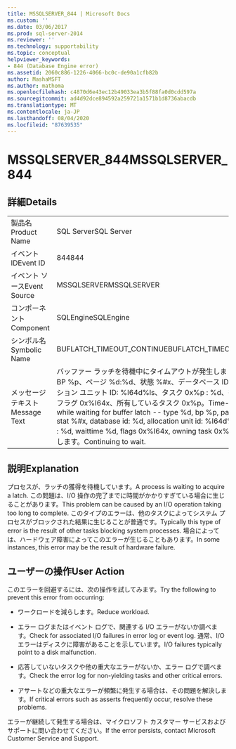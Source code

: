 ```yaml
---
title: MSSQLSERVER_844 | Microsoft Docs
ms.custom: ''
ms.date: 03/06/2017
ms.prod: sql-server-2014
ms.reviewer: ''
ms.technology: supportability
ms.topic: conceptual
helpviewer_keywords:
- 844 (Database Engine error)
ms.assetid: 2060c886-1226-4066-bc0c-de90a1cfb82b
author: MashaMSFT
ms.author: mathoma
ms.openlocfilehash: c4870d6e43ec12b49033ea3b5f88fa0d0cdd597a
ms.sourcegitcommit: ad4d92dce894592a259721a1571b1d8736abacdb
ms.translationtype: MT
ms.contentlocale: ja-JP
ms.lasthandoff: 08/04/2020
ms.locfileid: "87639535"
---
```

# <a name="mssqlserver_844"></a><span data-ttu-id="77863-102">MSSQLSERVER_844</span><span class="sxs-lookup"><span data-stu-id="77863-102">MSSQLSERVER_844</span></span>
    
## <a name="details"></a><span data-ttu-id="77863-103">詳細</span><span class="sxs-lookup"><span data-stu-id="77863-103">Details</span></span>  
  
|||  
|-|-|  
|<span data-ttu-id="77863-104">製品名</span><span class="sxs-lookup"><span data-stu-id="77863-104">Product Name</span></span>|<span data-ttu-id="77863-105">SQL Server</span><span class="sxs-lookup"><span data-stu-id="77863-105">SQL Server</span></span>|  
|<span data-ttu-id="77863-106">イベント ID</span><span class="sxs-lookup"><span data-stu-id="77863-106">Event ID</span></span>|<span data-ttu-id="77863-107">844</span><span class="sxs-lookup"><span data-stu-id="77863-107">844</span></span>|  
|<span data-ttu-id="77863-108">イベント ソース</span><span class="sxs-lookup"><span data-stu-id="77863-108">Event Source</span></span>|<span data-ttu-id="77863-109">MSSQLSERVER</span><span class="sxs-lookup"><span data-stu-id="77863-109">MSSQLSERVER</span></span>|  
|<span data-ttu-id="77863-110">コンポーネント</span><span class="sxs-lookup"><span data-stu-id="77863-110">Component</span></span>|<span data-ttu-id="77863-111">SQLEngine</span><span class="sxs-lookup"><span data-stu-id="77863-111">SQLEngine</span></span>|  
|<span data-ttu-id="77863-112">シンボル名</span><span class="sxs-lookup"><span data-stu-id="77863-112">Symbolic Name</span></span>|<span data-ttu-id="77863-113">BUFLATCH_TIMEOUT_CONTINUE</span><span class="sxs-lookup"><span data-stu-id="77863-113">BUFLATCH_TIMEOUT_CONTINUE</span></span>|  
|<span data-ttu-id="77863-114">メッセージ テキスト</span><span class="sxs-lookup"><span data-stu-id="77863-114">Message Text</span></span>|<span data-ttu-id="77863-115">バッファー ラッチを待機中にタイムアウトが発生しました。型 %d、BP %p、ページ %d:%d、状態 %#x、データベース ID: %d、アロケーション ユニット ID: %I64d%ls、タスク 0x%p : %d、待機時間 %d、フラグ 0x%I64x、所有しているタスク 0x%p。</span><span class="sxs-lookup"><span data-stu-id="77863-115">Time-out occurred while waiting for buffer latch -- type %d, bp %p, page %d:%d, stat %#x, database id: %d, allocation unit id: %I64d%ls, task 0x%p : %d, waittime %d, flags 0x%I64x, owning task 0x%p.</span></span>  <span data-ttu-id="77863-116">待機を続行します。</span><span class="sxs-lookup"><span data-stu-id="77863-116">Continuing to wait.</span></span>|  
  
## <a name="explanation"></a><span data-ttu-id="77863-117">説明</span><span class="sxs-lookup"><span data-stu-id="77863-117">Explanation</span></span>  
 <span data-ttu-id="77863-118">プロセスが、ラッチの獲得を待機しています。</span><span class="sxs-lookup"><span data-stu-id="77863-118">A process is waiting to acquire a latch.</span></span> <span data-ttu-id="77863-119">この問題は、I/O 操作の完了までに時間がかかりすぎている場合に生じることがあります。</span><span class="sxs-lookup"><span data-stu-id="77863-119">This problem can be caused by an I/O operation taking too long to complete.</span></span> <span data-ttu-id="77863-120">このタイプのエラーは、他のタスクによってシステム プロセスがブロックされた結果に生じることが普通です。</span><span class="sxs-lookup"><span data-stu-id="77863-120">Typically this type of error is the result of other tasks blocking system processes.</span></span> <span data-ttu-id="77863-121">場合によっては、ハードウェア障害によってこのエラーが生じることもあります。</span><span class="sxs-lookup"><span data-stu-id="77863-121">In some instances, this error may be the result of hardware failure.</span></span>  
  
## <a name="user-action"></a><span data-ttu-id="77863-122">ユーザーの操作</span><span class="sxs-lookup"><span data-stu-id="77863-122">User Action</span></span>  
 <span data-ttu-id="77863-123">このエラーを回避するには、次の操作を試してみます。</span><span class="sxs-lookup"><span data-stu-id="77863-123">Try the following to prevent this error from occurring:</span></span>  
  
-   <span data-ttu-id="77863-124">ワークロードを減らします。</span><span class="sxs-lookup"><span data-stu-id="77863-124">Reduce workload.</span></span>  
  
-   <span data-ttu-id="77863-125">エラー ログまたはイベント ログで、関連する I/O エラーがないか調べます。</span><span class="sxs-lookup"><span data-stu-id="77863-125">Check for associated I/O failures in error log or event log.</span></span> <span data-ttu-id="77863-126">通常、I/O エラーはディスクに障害があることを示しています。</span><span class="sxs-lookup"><span data-stu-id="77863-126">I/O failures typically point to a disk malfunction.</span></span>  
  
-   <span data-ttu-id="77863-127">応答していないタスクや他の重大なエラーがないか、エラー ログで調べます。</span><span class="sxs-lookup"><span data-stu-id="77863-127">Check the error log for non-yielding tasks and other critical errors.</span></span>  
  
-   <span data-ttu-id="77863-128">アサートなどの重大なエラーが頻繁に発生する場合は、その問題を解決します。</span><span class="sxs-lookup"><span data-stu-id="77863-128">If critical errors such as asserts frequently occur, resolve these problems.</span></span>  
  
 <span data-ttu-id="77863-129">エラーが継続して発生する場合は、マイクロソフト カスタマー サービスおよびサポートに問い合わせてください。</span><span class="sxs-lookup"><span data-stu-id="77863-129">If the error persists, contact Microsoft Customer Service and Support.</span></span>  
  
  
